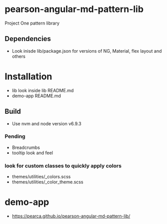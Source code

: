 # pearson-angular-md-pattern-lib
Project One pattern library

## Dependencies
- Look inisde lib/package.json for versions of NG, Material, flex layout and others


# Installation
- lib
    look inside lib README.md
- demo-app
    README.md

## Build
- Use nvm and node version v6.9.3

### Pending
- Breadcrumbs
- tooltip look and feel

### look for custom classes to quickly apply colors 
- themes/utilities/_colors.scss
- themes/utilities/_color_theme.scss

# demo-app
- https://pearca.github.io/pearson-angular-md-pattern-lib/
